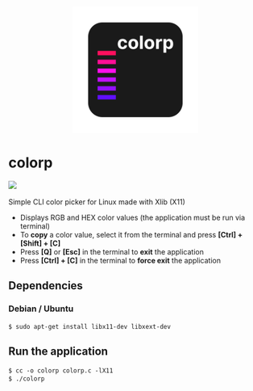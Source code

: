 <div align="center">
<img width="250" src="colorp_logo.png" alt="colorp logo">
</div>

# colorp

![](./demo.gif)

Simple CLI color picker for Linux made with Xlib (X11)

- Displays RGB and HEX color values (the application must be run via terminal)
- To **copy** a color value, select it from the terminal and press **[Ctrl] + [Shift] + [C]**
- Press **[Q]** or **[Esc]** in the terminal to **exit** the application
- Press **[Ctrl] + [C]** in the terminal to **force exit** the application

## Dependencies

### Debian / Ubuntu

```console
$ sudo apt-get install libx11-dev libxext-dev
```

## Run the application

```console
$ cc -o colorp colorp.c -lX11
$ ./colorp
```
